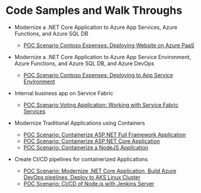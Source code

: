 # Code Samples and Walk Throughs

* Modernize a .NET Core Application to Azure App Services, Azure Functions, and Azure SQL DB
    * [POC Scenario Contoso Expenses: Deploying Website on Azure PaaS](app-service/articles/app-service.md)

* Modernize a .NET Core Application to Azure App Service Environment, Azure Functions, and Azure SQL DB, and Azure DevOps
    * [POC Scenario Contoso Expenses: Deploying to App Service Environment](app-service-environment/ase-walkthrough.md)
    
* Internal business app on Service Fabric
    * [POC Scenario Voting Application: Working with Service Fabric Services](service-fabric/articles/serivce-fabric.md)

* Modernize Traditional Applications using Containers
   * [POC Scenario: Containerize ASP.NET Full Framework Application](containers/articles/aspnet-fullframework.md)
   * [POC Scenario: Containerize ASP.NET Core Application](containers/articles/aspnet-core.md)
   * [POC Scenario: Containerize a NodeJS Application](containers/articles/node-todo.md)

* Create CI/CD pipelines for containerized Applications
   * [POC Scenario: Modernize .NET Core Application, Build Azure DevOps pipelines, Deploy to AKS Linux Cluster](containers/articles/vsts-with-kubernetes.md)
   * [POC Scenario: CI/CD of Node.js with Jenkins Server](containers/articles/deploy-container-on-jenkins.md)

